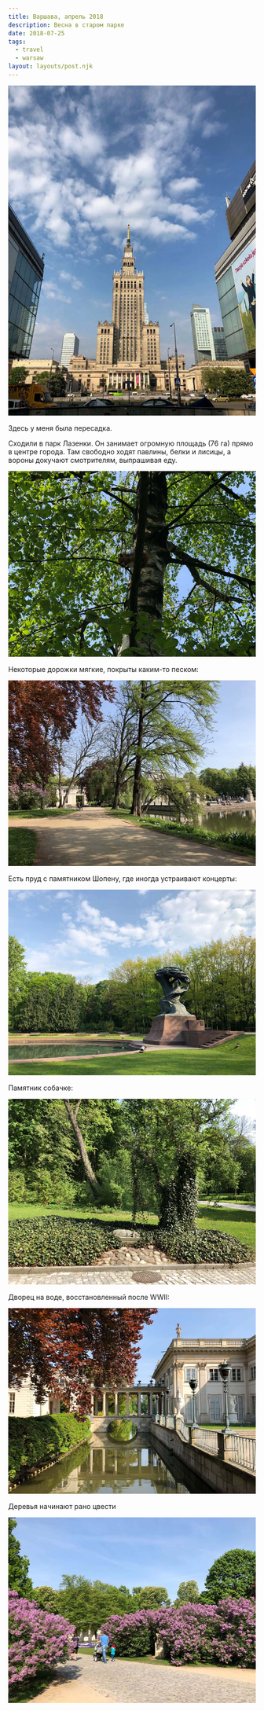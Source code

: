 ```yaml
---
title: Варшава, апрель 2018
description: Весна в старом парке
date: 2018-07-25
tags:
  - travel
  - warsaw
layout: layouts/post.njk
---
```

![](./images/IMG_0914.jpg)

Здесь у меня была пересадка.

Сходили в парк Лазенки. Он занимает огромную площадь (76 га) прямо в центре города. Там свободно ходят павлины, белки и лисицы, а вороны докучают смотрителям, выпрашивая еду.

![](./images/IMG_0976.jpg)

Некоторые дорожки мягкие, покрыты каким-то песком:

![](./images/IMG_0963.jpg)

Есть пруд с памятником Шопену, где иногда устраивают концерты:

![](./images/IMG_0917.jpg)

Памятник собачке:

![](./images/IMG_0941.jpg)

Дворец на воде, восстановленный после WWII:

![](./images/IMG_0965.jpg)

Деревья начинают рано цвести

![](./images/IMG_0959.jpg)
